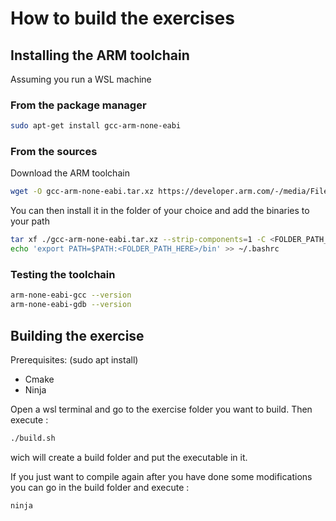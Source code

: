 # How to build the exercises

## Installing the ARM toolchain

Assuming you run a WSL machine

### From the package manager

```bash
sudo apt-get install gcc-arm-none-eabi
```

### From the sources

Download the ARM toolchain

``` bash
wget -O gcc-arm-none-eabi.tar.xz https://developer.arm.com/-/media/Files/downloads/gnu/12.2.mpacbti-bet1/binrel/arm-gnu-toolchain-12.2.mpacbti-bet1-x86_64-arm-none-eabi.tar.xz
```

You can then install it in the folder of your choice and add the binaries to your path

``` bash
tar xf ./gcc-arm-none-eabi.tar.xz --strip-components=1 -C <FOLDER_PATH_HERE>
echo 'export PATH=$PATH:<FOLDER_PATH_HERE>/bin' >> ~/.bashrc
```

### Testing the toolchain

```bash
arm-none-eabi-gcc --version
arm-none-eabi-gdb --version
```

## Building the exercise

Prerequisites: (sudo apt install)

- Cmake  
- Ninja

Open a wsl terminal and go to the exercise folder you want to build.
Then execute :

```bash
./build.sh
```

wich will create a build folder and put the executable in it.

If you just want to compile again after you have done some modifications you can go in the build folder and execute :

```bash
ninja
```
